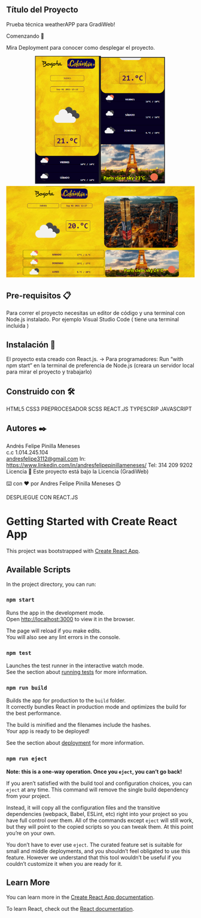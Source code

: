 
## Título del Proyecto
Prueba técnica weatherAPP para GradiWeb!

Comenzando 🚀

Mira Deployment para conocer como desplegar el proyecto.


<p align="center">
  <img src="./src/stylesSCSS/img/mobile.png" width="350" title="hover text">
  <img src="./src/stylesSCSS/img/Web.png" width="650" alt="accessibility text">
</p>


## Pre-requisitos 📋
Para correr el proyecto necesitas un editor de código y una terminal con Node.js instalado.
Por ejemplo Visual Studio Code ( tiene una terminal incluida )

## Instalación 🔧

El proyecto esta creado con React.js.
-> Para programadores: Run “with npm start” en la terminal de preferencia de Node.js (creara un servidor local para mirar el proyecto y trabajarlo)

## Construido con 🛠️

HTML5
CSS3
PREPROCESADOR SCSS
REACT.JS
TYPESCRIP
JAVASCRIPT

## Autores ✒️

Andrés Felipe Pinilla Meneses  
c.c 1.014.245.104   
andresfelipe3112@gmail.com
In: https://www.linkedin.com/in/andresfelipepinillameneses/
Tel: 314 209 9202
Licencia 📄
Este proyecto está bajo la Licencia (GradiWeb) 

⌨️ con ❤️ por Andres Felipe Pinilla Meneses 😊


DESPLIEGUE CON REACT.JS

# Getting Started with Create React App

This project was bootstrapped with [Create React App](https://github.com/facebook/create-react-app).

## Available Scripts

In the project directory, you can run:

### `npm start`

Runs the app in the development mode.\
Open [http://localhost:3000](http://localhost:3000) to view it in the browser.

The page will reload if you make edits.\
You will also see any lint errors in the console.

### `npm test`

Launches the test runner in the interactive watch mode.\
See the section about [running tests](https://facebook.github.io/create-react-app/docs/running-tests) for more information.

### `npm run build`

Builds the app for production to the `build` folder.\
It correctly bundles React in production mode and optimizes the build for the best performance.

The build is minified and the filenames include the hashes.\
Your app is ready to be deployed!

See the section about [deployment](https://facebook.github.io/create-react-app/docs/deployment) for more information.

### `npm run eject`

**Note: this is a one-way operation. Once you `eject`, you can’t go back!**

If you aren’t satisfied with the build tool and configuration choices, you can `eject` at any time. This command will remove the single build dependency from your project.

Instead, it will copy all the configuration files and the transitive dependencies (webpack, Babel, ESLint, etc) right into your project so you have full control over them. All of the commands except `eject` will still work, but they will point to the copied scripts so you can tweak them. At this point you’re on your own.

You don’t have to ever use `eject`. The curated feature set is suitable for small and middle deployments, and you shouldn’t feel obligated to use this feature. However we understand that this tool wouldn’t be useful if you couldn’t customize it when you are ready for it.

## Learn More

You can learn more in the [Create React App documentation](https://facebook.github.io/create-react-app/docs/getting-started).

To learn React, check out the [React documentation](https://reactjs.org/).
